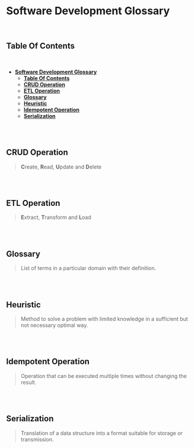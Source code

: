 # **Software Development Glossary**
<br>

## **Table Of Contents**
<br>

- [**Software Development Glossary**](#software-development-glossary)
  - [**Table Of Contents**](#table-of-contents)
  - [**CRUD Operation**](#crud-operation)
  - [**ETL Operation**](#etl-operation)
  - [**Glossary**](#glossary)
  - [**Heuristic**](#heuristic)
  - [**Idempotent Operation**](#idempotent-operation)
  - [**Serialization**](#serialization)

<br>
<br>

## **CRUD Operation**
> **C**reate, **R**ead, **U**pdate and **D**elete

<br>
<br>

## **ETL Operation**
> **E**xtract, **T**ransform and **L**oad

<br>
<br>

## **Glossary**
> List of terms in a particular domain with their definition.

<br>
<br>

## **Heuristic**
> Method to solve a problem with limited knowledge in a sufficient but not necessary optimal way.

<br>
<br>

## **Idempotent Operation**
> Operation that can be executed multiple times without changing the result.

<br>
<br>

## **Serialization**
> Translation of a data structure into a format suitable for storage or transmission.
